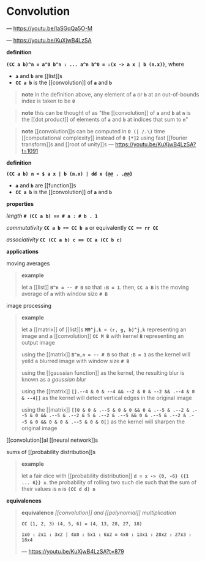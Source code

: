 # Convolution

&mdash; <https://youtu.be/IaSGqQa5O-M>

&mdash; <https://youtu.be/KuXjwB4LzSA>

**definition**

**`(CC a b)^n = a^0 b^n : ... a^n b^0 = :(x -> a x | b (n.x))`**, where

- **`a`** and **`b`** are [[list]]s
- **`CC a b`** is the [[convolution]] of **`a`** and **`b`**

> **note** in the definition above, any element of **`a`** or **`b`** at an out-of-bounds index is taken to be **`0`**

> **note** this can be thought of as "the [[convolution]] of **`a`** and **`b`** at **`n`** is the [[dot product]] of elements of **`a`** and **`b`** at indices that sum to **`n`**"

> **note** [[convolution]]s can be computed in **`O (| /.\)`** time [[computational complexity]] instead of **`O [*]2`** using fast [[fourier transform]]s and [[root of unity]]s &mdash; <https://youtu.be/KuXjwB4LzSA?t=1091>

**definition**

**`(CC a b) n = $ a x | b (n.x) | dd x {@@ . .@@}`**

- **`a`** and **`b`** are [[function]]s
- **`CC a b`** is the [[convolution]] of **`a`** and **`b`**

**properties**

_length_ **`# (CC a b) == # a : # b . 1`**

_commutativity_ **`CC a b == CC b a`** or equivalently **`CC == rr CC`**

_associativity_ **`CC (CC a b) c == CC a (CC b c)`**

**applications**

moving averages

> **example**
>
> let a [[list]] **`B^n = -- # B`** so that **`:B = 1`**. then, **`CC a B`** is the moving average of **`a`** with window size **`# B`**

image processing

> **example**
>
> let a [[matrix]] of [[list]]s **`MM^j,k = (r, g, b)^j,k`** representing an image and a [[convolution]] **`CC M B`** with kernel **`B`** representing an output image
>
> using the [[matrix]] **`B^m,n = -- # B`** so that **`:B = 1`** as the kernel will yeild a blurred image with window size **`# B`**
>
> using the [[gaussian function]] as the kernel, the resulting blur is known as a _gaussian blur_
>
> using the [[matrix]] **`[].--4 & 0 & --4 && --2 & 0 & --2 && .--4 & 0 & --4[]`** as the kernel will detect vertical edges in the original image
>
> using the [[matrix]] **`[]0 & 0 & .--5 & 0 & 0 && 0 & .--5 & .--2 & .--5 & 0 && .--5 & .--2 & 5 & .--2 & .--5 && 0 & .--5 & .--2 & .--5 & 0 && 0 & 0 & .--5 & 0 & 0[]`** as the kernel will sharpen the original image

[[convolution]]al [[neural network]]s

sums of [[probability distribution]]s

> **example**
>
> let a fair dice with [[probability distribution]] **`d = x -> {0, -6} {{1 ... 6}} x`**. the probability of rolling two such die such that the sum of their values is **`n`** is **`(CC d d) n`**

**equivalences**

> **equivalence** _[[convolution]] and [[polynomial]] multiplication_
>
> **`CC (1, 2, 3) (4, 5, 6) = (4, 13, 28, 27, 18)`**
>
> **`1x0 : 2x1 : 3x2 | 4x0 : 5x1 : 6x2 = 4x0 : 13x1 : 28x2 : 27x3 : 18x4`**
>
> &mdash; <https://youtu.be/KuXjwB4LzSA?t=879>
